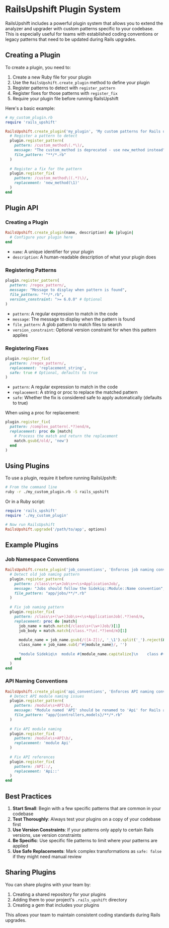 # RailsUpshift Plugin System

RailsUpshift includes a powerful plugin system that allows you to extend the analyzer and upgrader with custom patterns specific to your codebase. This is especially useful for teams with established coding conventions or legacy patterns that need to be updated during Rails upgrades.

## Creating a Plugin

To create a plugin, you need to:

1. Create a new Ruby file for your plugin
2. Use the `RailsUpshift.create_plugin` method to define your plugin
3. Register patterns to detect with `register_pattern`
4. Register fixes for those patterns with `register_fix`
5. Require your plugin file before running RailsUpshift

Here's a basic example:

```ruby
# my_custom_plugin.rb
require 'rails_upshift'

RailsUpshift.create_plugin('my_plugin', 'My custom patterns for Rails upgrades') do |plugin|
  # Register a pattern to detect
  plugin.register_pattern(
    pattern: /custom_method\(.*\)/,
    message: "The custom_method is deprecated - use new_method instead",
    file_pattern: "**/*.rb"
  )
  
  # Register a fix for the pattern
  plugin.register_fix(
    pattern: /custom_method\((.*)\)/,
    replacement: 'new_method(\1)'
  )
end
```

## Plugin API

### Creating a Plugin

```ruby
RailsUpshift.create_plugin(name, description) do |plugin|
  # Configure your plugin here
end
```

- `name`: A unique identifier for your plugin
- `description`: A human-readable description of what your plugin does

### Registering Patterns

```ruby
plugin.register_pattern(
  pattern: /regex_pattern/,
  message: "Message to display when pattern is found",
  file_pattern: "**/*.rb",
  version_constraint: ">= 6.0.0" # Optional
)
```

- `pattern`: A regular expression to match in the code
- `message`: The message to display when the pattern is found
- `file_pattern`: A glob pattern to match files to search
- `version_constraint`: Optional version constraint for when this pattern applies

### Registering Fixes

```ruby
plugin.register_fix(
  pattern: /regex_pattern/,
  replacement: 'replacement_string',
  safe: true # Optional, defaults to true
)
```

- `pattern`: A regular expression to match in the code
- `replacement`: A string or proc to replace the matched pattern
- `safe`: Whether the fix is considered safe to apply automatically (defaults to true)

When using a proc for replacement:

```ruby
plugin.register_fix(
  pattern: /complex_pattern(.*?)end/m,
  replacement: proc do |match|
    # Process the match and return the replacement
    match.gsub(/old/, 'new')
  end
)
```

## Using Plugins

To use a plugin, require it before running RailsUpshift:

```bash
# From the command line
ruby -r ./my_custom_plugin.rb -S rails_upshift
```

Or in a Ruby script:

```ruby
require 'rails_upshift'
require './my_custom_plugin'

# Now run RailsUpshift
RailsUpshift.upgrade('/path/to/app', options)
```

## Example Plugins

### Job Namespace Conventions

```ruby
RailsUpshift.create_plugin('job_conventions', 'Enforces job naming conventions') do |plugin|
  # Detect old job naming pattern
  plugin.register_pattern(
    pattern: /class\s+\w+Job\s+<\s+ApplicationJob/,
    message: "Jobs should follow the Sidekiq::Module::Name convention",
    file_pattern: "app/jobs/**/*.rb"
  )
  
  # Fix job naming pattern
  plugin.register_fix(
    pattern: /class\s+(\w+)Job\s+<\s+ApplicationJob(.*?)end/m,
    replacement: proc do |match|
      job_name = match.match(/class\s+(\w+)Job/)[1]
      job_body = match.match(/class.*?\n(.*?)end/m)[1]
      
      module_name = job_name.gsub(/([A-Z])/, '_\1').split('_').reject(&:empty?)[0]
      class_name = job_name.sub(/^#{module_name}/, '')
      
      "module Sidekiq\n  module #{module_name.capitalize}\n    class #{class_name} < ApplicationJob#{job_body}    end\n  end\nend"
    end
  )
end
```

### API Naming Conventions

```ruby
RailsUpshift.create_plugin('api_conventions', 'Enforces API naming conventions') do |plugin|
  # Detect API module naming issues
  plugin.register_pattern(
    pattern: /module\s+API\b/,
    message: "Module named 'API' should be renamed to 'Api' for Rails autoloading",
    file_pattern: "app/{controllers,models}/**/*.rb"
  )
  
  # Fix API module naming
  plugin.register_fix(
    pattern: /module\s+API\b/,
    replacement: 'module Api'
  )
  
  # Fix API references
  plugin.register_fix(
    pattern: /API::/,
    replacement: 'Api::'
  )
end
```

## Best Practices

1. **Start Small**: Begin with a few specific patterns that are common in your codebase
2. **Test Thoroughly**: Always test your plugins on a copy of your codebase first
3. **Use Version Constraints**: If your patterns only apply to certain Rails versions, use version constraints
4. **Be Specific**: Use specific file patterns to limit where your patterns are applied
5. **Use Safe Replacements**: Mark complex transformations as `safe: false` if they might need manual review

## Sharing Plugins

You can share plugins with your team by:

1. Creating a shared repository for your plugins
2. Adding them to your project's `.rails_upshift` directory
3. Creating a gem that includes your plugins

This allows your team to maintain consistent coding standards during Rails upgrades.
